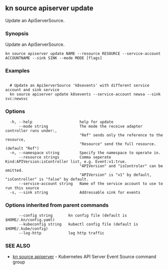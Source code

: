 ## kn source apiserver update

Update an ApiServerSource.

### Synopsis

Update an ApiServerSource.

```
kn source apiserver update NAME --resource RESOURCE --service-account ACCOUNTNAME --sink SINK --mode MODE [flags]
```

### Examples

```

  # Update an ApiServerSource 'k8sevents' with different service account and sink service
  kn source apiserver update k8sevents --service-account newsa --sink svc:newsvc
```

### Options

```
  -h, --help                     help for update
      --mode string              The mode the receive adapter controller runs under:, 
                                 "Ref" sends only the reference to the resource, 
                                 "Resource" send the full resource. (default "Ref")
  -n, --namespace string         Specify the namespace to operate in.
      --resource strings         Comma seperate Kind:APIVersion:isController list, e.g. Event:v1:true.
                                 "APIVersion" and "isControler" can be omitted.
                                 "APIVersion" is "v1" by default, "isController" is "false" by default.
      --service-account string   Name of the service account to use to run this source
  -s, --sink string              Addressable sink for events
```

### Options inherited from parent commands

```
      --config string       kn config file (default is $HOME/.kn/config.yaml)
      --kubeconfig string   kubectl config file (default is $HOME/.kube/config)
      --log-http            log http traffic
```

### SEE ALSO

* [kn source apiserver](kn_source_apiserver.md)	 - Kubernetes API Server Event Source command group

